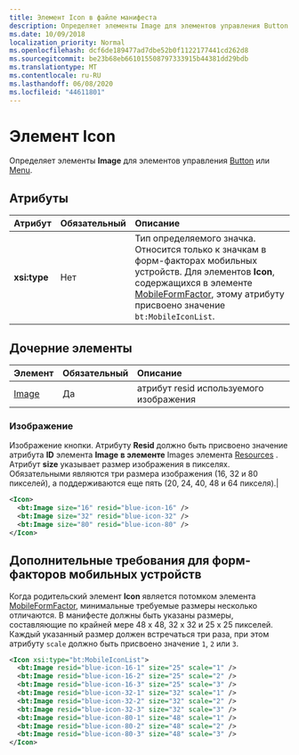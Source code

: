 ```yaml
---
title: Элемент Icon в файле манифеста
description: Определяет элементы Image для элементов управления Button или Menu.
ms.date: 10/09/2018
localization_priority: Normal
ms.openlocfilehash: dcf6de189477ad7dbe52b0f1122177441cd262d8
ms.sourcegitcommit: be23b68eb661015508797333915b44381dd29bdb
ms.translationtype: MT
ms.contentlocale: ru-RU
ms.lasthandoff: 06/08/2020
ms.locfileid: "44611801"
---
```

# <a name="icon-element"></a>Элемент Icon

Определяет элементы **Image** для элементов управления [Button](control.md#button-control) или [Menu](control.md#menu-dropdown-button-controls).

## <a name="attributes"></a>Атрибуты

|  Атрибут  |  Обязательный  |  Описание  |
|:-----|:-----|:-----|
|  **xsi:type**  |  Нет  | Тип определяемого значка. Относится только к значкам в форм-факторах мобильных устройств. Для элементов **Icon**, содержащихся в элементе [MobileFormFactor](mobileformfactor.md), этому атрибуту присвоено значение `bt:MobileIconList`. |

## <a name="child-elements"></a>Дочерние элементы

|  Элемент |  Обязательный  |  Описание  |
|:-----|:-----|:-----|
|  [Image](#image)        | Да |   атрибут resid используемого изображения         |

### <a name="image"></a>Изображение

Изображение кнопки. Атрибуту **Resid** должно быть присвоено значение атрибута **ID** элемента **Image** **в элементе** Images элемента [Resources](resources.md) . Атрибут **size** указывает размер изображения в пикселях. Обязательными являются три размера изображения (16, 32 и 80 пикселей), а поддерживаются еще пять (20, 24, 40, 48 и 64 пикселя).|

```xml
<Icon>
  <bt:Image size="16" resid="blue-icon-16" />
  <bt:Image size="32" resid="blue-icon-32" />
  <bt:Image size="80" resid="blue-icon-80" />
</Icon>
```

## <a name="additional-requirements-for-mobile-form-factors"></a>Дополнительные требования для форм-факторов мобильных устройств

Когда родительский элемент **Icon** является потомком элемента [MobileFormFactor](mobileformfactor.md), минимальные требуемые размеры несколько отличаются. В манифесте должны быть указаны размеры, составляющие по крайней мере 48 x 48, 32 x 32 и 25 x 25 пикселей. Каждый указанный размер должен встречаться три раза, при этом атрибуту `scale` должно быть присвоено значение `1`, `2` или `3`.

```xml
<Icon xsi:type="bt:MobileIconList">
  <bt:Image resid="blue-icon-16-1" size="25" scale="1" />
  <bt:Image resid="blue-icon-16-2" size="25" scale="2" />
  <bt:Image resid="blue-icon-16-3" size="25" scale="3" />
  <bt:Image resid="blue-icon-32-1" size="32" scale="1" />
  <bt:Image resid="blue-icon-32-2" size="32" scale="2" />
  <bt:Image resid="blue-icon-32-3" size="32" scale="3" />
  <bt:Image resid="blue-icon-80-1" size="48" scale="1" />
  <bt:Image resid="blue-icon-80-2" size="48" scale="2" />
  <bt:Image resid="blue-icon-80-3" size="48" scale="3" />
</Icon>
```

